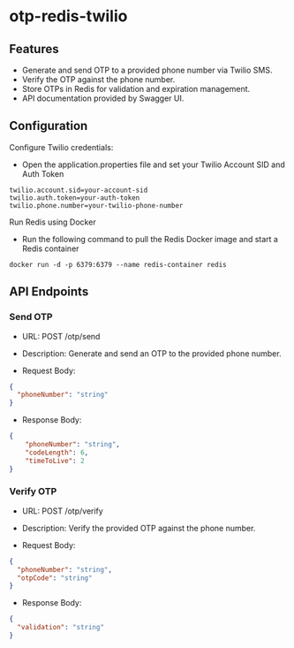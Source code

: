 # otp-redis-twilio

## Features
- Generate and send OTP to a provided phone number via Twilio SMS.
- Verify the OTP against the phone number.
- Store OTPs in Redis for validation and expiration management.
- API documentation provided by Swagger UI.


## Configuration
Configure Twilio credentials:

- Open the application.properties file and set your Twilio Account SID and Auth Token
``` properties
twilio.account.sid=your-account-sid
twilio.auth.token=your-auth-token
twilio.phone.number=your-twilio-phone-number
```

Run Redis using Docker
- Run the following command to pull the Redis Docker image and start a Redis container
```
docker run -d -p 6379:6379 --name redis-container redis
```
## API Endpoints
### Send OTP
- URL: POST /otp/send

- Description: Generate and send an OTP to the provided phone number.

- Request Body:
```json
{
  "phoneNumber": "string"
}
```
- Response Body:
```json
{
    "phoneNumber": "string",
    "codeLength": 6,
    "timeToLive": 2
}
```
### Verify OTP
- URL: POST /otp/verify

- Description: Verify the provided OTP against the phone number.

- Request Body:
```json
{
  "phoneNumber": "string",
  "otpCode": "string"
}
```
- Response Body:
```json
{
  "validation": "string"
}
```

